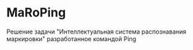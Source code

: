 # MaRoPing
Решение задачи "Интеллектуальная система распознавания маркировки" разработанное командой Ping
